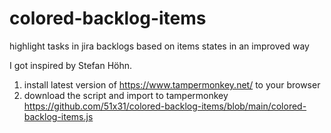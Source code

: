 # colored-backlog-items
highlight tasks in jira backlogs based on items states in an improved way

I got inspired by Stefan Höhn.

1. install latest version of https://www.tampermonkey.net/ to your browser
2. download the script and import to tampermonkey https://github.com/51x31/colored-backlog-items/blob/main/colored-backlog-items.js